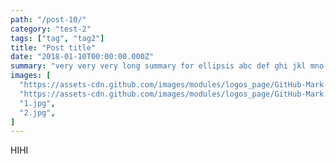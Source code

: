 ```yaml
---
path: "/post-10/"
category: "test-2"
tags: ["tag", "tag2"]
title: "Post title"
date: "2018-01-10T00:00:00.000Z"
summary: "very very very long summary for ellipsis abc def ghi jkl mno pqr stu vwx yz !@# $%^ abc abc abc abc abc"
images: [
  "https://assets-cdn.github.com/images/modules/logos_page/GitHub-Mark.png",
  "https://assets-cdn.github.com/images/modules/logos_page/GitHub-Mark.png",
  "1.jpg",
  "2.jpg",
]
---
```


HIHI
